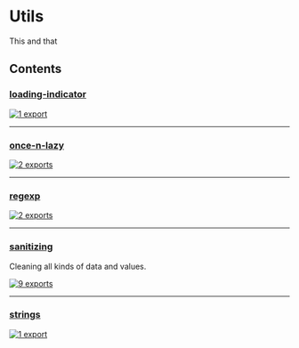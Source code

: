# Utils

<!-- SUMMARY:START -->

This and that

<!-- SUMMARY:END -->

## Contents

<!-- TOC:START -->
### [loading-indicator](https://github.com/JanMalch/ts-experiments/blob/master/src/utils/loading-indicator.ts)

[![1 export](https://img.shields.io/badge/exports-1-blue)](https://github.com/JanMalch/ts-experiments/blob/master/src/utils/loading-indicator.ts)

---

### [once-n-lazy](https://github.com/JanMalch/ts-experiments/blob/master/src/utils/once-n-lazy.ts)

[![2 exports](https://img.shields.io/badge/exports-2-blue)](https://github.com/JanMalch/ts-experiments/blob/master/src/utils/once-n-lazy.ts)

---

### [regexp](https://github.com/JanMalch/ts-experiments/blob/master/src/utils/regexp.ts)

[![2 exports](https://img.shields.io/badge/exports-2-blue)](https://github.com/JanMalch/ts-experiments/blob/master/src/utils/regexp.ts)

---

### [sanitizing](https://github.com/JanMalch/ts-experiments/tree/master/src/utils/sanitizing/)

Cleaning all kinds of data and values.

[![9 exports](https://img.shields.io/badge/exports-9-blue)](https://github.com/JanMalch/ts-experiments/tree/master/src/utils/sanitizing/)

---

### [strings](https://github.com/JanMalch/ts-experiments/blob/master/src/utils/strings.ts)

[![1 export](https://img.shields.io/badge/exports-1-blue)](https://github.com/JanMalch/ts-experiments/blob/master/src/utils/strings.ts)
<!-- TOC:END -->
